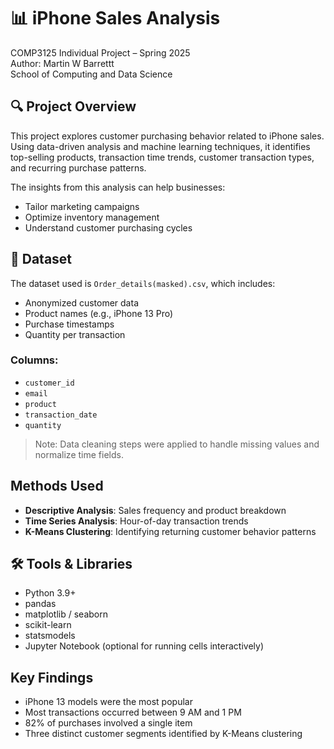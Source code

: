 # 📊 iPhone Sales Analysis
COMP3125 Individual Project – Spring 2025  
Author: Martin W Barrettt  
School of Computing and Data Science

## 🔍 Project Overview
This project explores customer purchasing behavior related to iPhone sales. Using data-driven analysis and machine learning techniques, it identifies top-selling products, transaction time trends, customer transaction types, and recurring purchase patterns.

The insights from this analysis can help businesses:
- Tailor marketing campaigns
- Optimize inventory management
- Understand customer purchasing cycles

## 📁 Dataset
The dataset used is `Order_details(masked).csv`, which includes:
- Anonymized customer data
- Product names (e.g., iPhone 13 Pro)
- Purchase timestamps
- Quantity per transaction

### Columns:
- `customer_id`
- `email`
- `product`
- `transaction_date`
- `quantity`

> Note: Data cleaning steps were applied to handle missing values and normalize time fields.

##  Methods Used
- **Descriptive Analysis**: Sales frequency and product breakdown
- **Time Series Analysis**: Hour-of-day transaction trends
- **K-Means Clustering**: Identifying returning customer behavior patterns

## 🛠️ Tools & Libraries
- Python 3.9+
- pandas
- matplotlib / seaborn
- scikit-learn
- statsmodels
- Jupyter Notebook (optional for running cells interactively)

##  Key Findings
- iPhone 13 models were the most popular
- Most transactions occurred between 9 AM and 1 PM
- 82% of purchases involved a single item
- Three distinct customer segments identified by K-Means clustering
